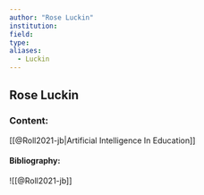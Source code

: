 ```yaml
---
author: "Rose Luckin"
institution:
field:
type:
aliases:
  - Luckin
---
```


## Rose Luckin

### Content:
[[@Roll2021-jb|Artificial Intelligence In Education]]

#### Bibliography:

![[@Roll2021-jb]]